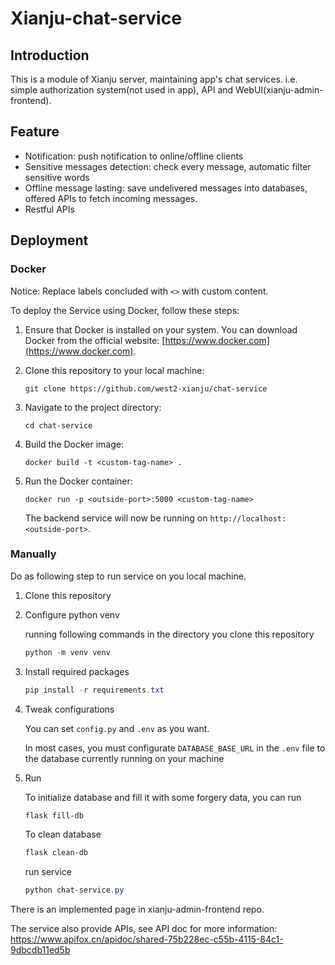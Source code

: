 # Xianju-chat-service

## Introduction

This is a module of Xianju server, maintaining app's chat services. i.e. simple authorization system(not used in app), API and WebUI(xianju-admin-frontend).

## Feature

+ Notification: push notification to online/offline clients
+ Sensitive messages detection: check every message, automatic filter sensitive words
+ Offline message lasting: save undelivered messages into databases, offered APIs to fetch incoming messages.
+ Restful APIs


## Deployment

### Docker

 Notice: Replace labels concluded with `<>` with custom content.

To deploy the Service using Docker, follow these steps:

1. Ensure that Docker is installed on your system. You can download Docker from the official website: [https://www.docker.com](https://www.docker.com).

2. Clone this repository to your local machine:

   ```shell
   git clone https://github.com/west2-xianju/chat-service
   ```

3. Navigate to the project directory:

   ```shell
   cd chat-service
   ```

4. Build the Docker image:

   ```shell
   docker build -t <custom-tag-name> .
   ```

5. Run the Docker container:

   ```shell
   docker run -p <outside-port>:5000 <custom-tag-name>
   ```

   The backend service will now be running on `http://localhost:<outside-port>`.

### Manually

Do as following step to run service on you local machine.

1. Clone this repository

2. Configure python venv

   running following commands in the directory you clone this repository

   ```powershell
   python -m venv venv
   ```

3. Install required packages

   ```powershell
   pip install -r requirements.txt
   ```

4. Tweak configurations

   You can set `config.py` and `.env` as you want.

   In most cases, you must configurate `DATABASE_BASE_URL`  in the `.env` file to the database currently running on your machine

5. Run

   To initialize database and fill it with some forgery data, you can run 

   ```powershell
   flask fill-db
   ```

   To clean database

   ```powershell
   flask clean-db
   ```

   run service

   ```powershell
   python chat-service.py
   ```

   

There is an implemented page in xianju-admin-frontend repo. 

The service also provide APIs, see API doc for more information: https://www.apifox.cn/apidoc/shared-75b228ec-c55b-4115-84c1-9dbcdb11ed5b

